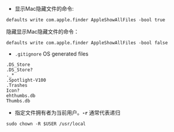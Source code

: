- 显示Mac隐藏文件的命令:  

``` 
defaults write com.apple.finder AppleShowAllFiles -bool true 
```  

隐藏显示Mac隐藏文件的命令： 

``` 
defaults write com.apple.finder AppleShowAllFiles -bool false  
```  

-  `.gitignore` OS generated files 

```  
.DS_Store
.DS_Store?
._*
.Spotlight-V100
.Trashes
Icon?
ehthumbs.db
Thumbs.db
```  

- 指定文件拥有者为当前用户。**`-r`** 通常代表递归 
``` 
sudo chown -R $USER /usr/local
```